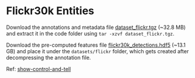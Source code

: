 # Flickr30k Entities

Download the annotations and metadata file [dataset_flickr.tgz](https://ailb-web.ing.unimore.it/publicfiles/drive/show-control-and-tell/dataset_flickr.tgz) (~32.8 MB) and extract it in the code folder using `tar -xzvf dataset_flickr.tgz`. 

Download the pre-computed features file [flickr30k_detections.hdf5](https://ailb-web.ing.unimore.it/publicfiles/drive/show-control-and-tell/flickr30k_detections.hdf5) (~13.1 GB) and place it under the `datasets/flickr` folder, which gets created after decompressing the annotation file.

Ref: [show-control-and-tell](https://github.com/aimagelab/show-control-and-tell#flickr30k-entities)